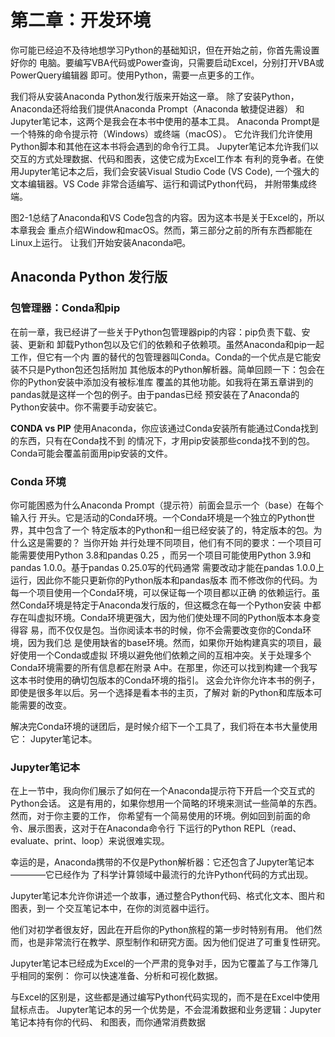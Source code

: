 # 第二章：开发环境

你可能已经迫不及待地想学习Python的基础知识，但在开始之前，你首先需设置好你的
电脑。要编写VBA代码或Power查询，只需要启动Excel，分别打开VBA或PowerQuery编辑器
即可。使用Python，需要一点更多的工作。

我们将从安装Anaconda Python发行版来开始这一章。
除了安装Python，Anaconda还将给我们提供Anaconda Prompt（Anaconda 敏捷促进器）
和Jupyter笔记本，这两个是我会在本书中使用的基本工具。
Anaconda Prompt是一个特殊的命令提示符（Windows）或终端（macOS）。
它允许我们允许使用Python脚本和其他在这本书将会遇到的命令行工具。
Jupyter笔记本允许我们以交互的方式处理数据、代码和图表，这使它成为Excel工作本
有利的竞争者。在使用Jupyter笔记本之后，我们会安装Visual Studio Code (VS Code),
一个强大的文本编辑器。VS Code 非常合适编写、运行和调试Python代码，
并附带集成终端。

图2-1总结了Anaconda和VS Code包含的内容。因为这本书是关于Excel的，所以本章我会
重点介绍Window和macOS。然而，第三部分之前的所有东西都能在Linux上运行。
让我们开始安装Anaconda吧。

## Anaconda Python 发行版

### 包管理器：Conda和pip
在前一章，我已经讲了一些关于Python包管理器pip的内容：pip负责下载、安装、更新和
卸载Python包以及它们的依赖和子依赖项。虽然Anaconda和pip一起工作，但它有一个内
置的替代的包管理器叫Conda。Conda的一个优点是它能安装不只是Python包还包括附加
其他版本的Python解析器。简单回顾一下：包会在你的Python安装中添加没有被标准库
覆盖的其他功能。如我将在第五章讲到的pandas就是这样一个包的例子。由于pandas已经
预安装在了Anaconda的Python安装中。你不需要手动安装它。

**CONDA vs PIP**
使用Anaconda，你应该通过Conda安装所有能通过Conda找到的东西，只有在Conda找不到
的情况下，才用pip安装那些conda找不到的包。Conda可能会覆盖前面用pip安装的文件。

### Conda 环境
你可能困惑为什么Anaconda Prompt（提示符）前面会显示一个（base）在每个输入行
开头。它是活动的Conda环境。一个Conda环境是一个独立的Python世界，其中包含了一个
特定版本的Python和一组已经安装了的，特定版本的包。为什么这是需要的？ 当你开始
并行处理不同项目，他们有不同的要求：一个项目可能需要使用Python 3.8和pandas 0.25
，而另一个项目可能使用Python 3.9和pandas 1.0.0。基于pandas 0.25.0写的代码通常
需要改动才能在pandas 1.0.0上运行，因此你不能只更新你的Python版本和pandas版本
而不修改你的代码。为每一个项目使用一个Conda环境，可以保证每一个项目都以正确
的依赖运行。虽然Conda环境是特定于Anaconda发行版的，但这概念在每一个Python安装
中都存在叫虚拟环境。Conda环境更强大，因为他们使处理不同的Python版本本身变得容
易，而不仅仅是包。当你阅读本书的时候，你不会需要改变你的Conda环境，因为我们总
是使用缺省的base环境。然而，如果你开始构建真实的项目，最好使用一个Conda或虚拟
环境以避免他们依赖之间的互相冲突。关于处理多个Conda环境需要的所有信息都在附录
A中。在那里，你还可以找到构建一个我写这本书时使用的确切包版本的Conda环境的指引。
这会允许你允许本书的例子，即使是很多年以后。另一个选择是看本书的主页，了解对
新的Python和库版本可能需要的改变。

解决完Conda环境的谜团后，是时候介绍下一个工具了，我们将在本书大量使用它：
Jupyter笔记本。

### Jupyter笔记本
在上一节中，我向你们展示了如何在一个Anaconda提示符下开启一个交互式的Python会话。
这是有用的，如果你想用一个简略的环境来测试一些简单的东西。然而，对于你主要的工作，
你希望有一个简易使用的环境。例如回到前面的命令、展示图表，这对于在Anaconda命令行
下运行的Python REPL（read、evaluate、print、loop）来说很难实现。

幸运的是，Anaconda携带的不仅是Python解析器：它还包含了Jupyter笔记本————它已经作为
了科学计算领域中最流行的允许Python代码的方式出现。

Jupyter笔记本允许你讲述一个故事，通过整合Python代码、格式化文本、图片和图表，到一
个交互笔记本中，在你的浏览器中运行。

他们对初学者很友好，因此在开启你的Python旅程的第一步时特别有用。
他们然而，也是非常流行在教学、原型制作和研究方面。因为他们促进了可重复性研究。

Jupyter笔记本已经成为Excel的一个严肃的竞争对手，因为它覆盖了与工作簿几乎相同的案例：
你可以快速准备、分析和可视化数据。

与Excel的区别是，这些都是通过编写Python代码实现的，而不是在Excel中使用鼠标点击。
Jupyter笔记本的另一个优势是，不会混淆数据和业务逻辑：Jupyter笔记本持有你的代码、
和图表，而你通常消费数据


